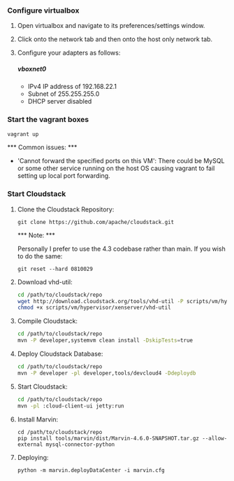### Configure virtualbox

1. Open virtualbox and navigate to its preferences/settings window.

1. Click onto the network tab and then onto the host only network tab.

1. Configure your adapters as follows:

    ##### vboxnet0
    - IPv4 IP address of 192.168.22.1
    - Subnet of 255.255.255.0
    - DHCP server disabled

### Start the vagrant boxes

```bash
vagrant up
```

*** Common issues: ***

- 'Cannot forward the specified ports on this VM': There could be MySQL or some other
  service running on the host OS causing vagrant to fail setting up local port forwarding.

### Start Cloudstack

1. Clone the Cloudstack Repository:

	```
	git clone https://github.com/apache/cloudstack.git
	```

	*** Note: ***

	Personally I prefer to use the 4.3 codebase rather than main. If you wish to do the same:

	```
	git reset --hard 0810029
	```

1. Download vhd-util:

	```bash
	cd /path/to/cloudstack/repo
	wget http://download.cloudstack.org/tools/vhd-util -P scripts/vm/hypervisor/xenserver/
	chmod +x scripts/vm/hypervisor/xenserver/vhd-util
	```

1. Compile Cloudstack:

	```bash
	cd /path/to/cloudstack/repo
	mvn -P developer,systemvm clean install -DskipTests=true
	```

1. Deploy Cloudstack Database:

	```bash
	cd /path/to/cloudstack/repo
	mvn -P developer -pl developer,tools/devcloud4 -Ddeploydb
	```

1. Start Cloudstack:

	```bash
	cd /path/to/cloudstack/repo
	mvn -pl :cloud-client-ui jetty:run
	```

1. Install Marvin:

	```
	cd /path/to/cloudstack/repo
	pip install tools/marvin/dist/Marvin-4.6.0-SNAPSHOT.tar.gz --allow-external mysql-connector-python
	```

1. Deploying:

    ```
    python -m marvin.deployDataCenter -i marvin.cfg
    ```
